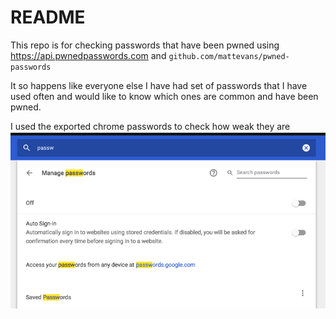 # README

This repo is for checking passwords that have been pwned using https://api.pwnedpasswords.com and 
`github.com/mattevans/pwned-passwords`

It so happens like everyone else I have had set of passwords that I have 
used often and would like to know which ones are common and have been pwned.

I used the exported chrome passwords to check how weak they are ![chrome-passwords](chrome-passwords.png)

 
